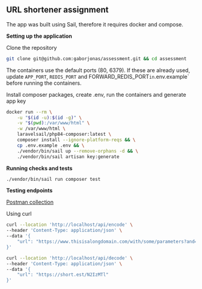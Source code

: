 ## URL shortener assignment

The app was built using Sail, therefore it requires docker and compose.

**Setting up the application**

Clone the repository
```sh
git clone git@github.com:gaborjonas/assessment.git && cd assessment
```

The containers use the default ports (80, 6379).
If these are already used, update `APP_PORT`, `REDIS_PORT` and FORWARD_REDIS_PORT` in `.env.example` before running the containers.


Install composer packages, create .env, run the containers and generate app key
```sh
docker run --rm \
    -u "$(id -u):$(id -g)" \
    -v "$(pwd):/var/www/html" \
    -w /var/www/html \
    laravelsail/php84-composer:latest \
    composer install --ignore-platform-reqs && \
    cp .env.example .env && \
    ./vendor/bin/sail up --remove-orphans -d && \
    ./vendor/bin/sail artisan key:generate
```

**Running checks and tests**
```sh
./vendor/bin/sail run composer test
```

**Testing endpoints**

[Postman collection](https://github.com/gaborjonas/assessment/blob/main/Assesment.postman_collection.json)

Using curl
```sh
curl --location 'http://localhost/api/encode' \
--header 'Content-Type: application/json' \
--data '{
    "url": "https://www.thisisalongdomain.com/with/some/parameters?and=here_too"
}'
```

```sh
curl --location 'http://localhost/api/decode' \
--header 'Content-Type: application/json' \
--data '{
    "url": "https://short.est/N2IzMTl"
}'
```
